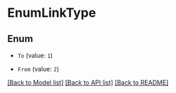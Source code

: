 # EnumLinkType


## Enum

* `To` (value: `1`)

* `From` (value: `2`)

[[Back to Model list]](../README.md#documentation-for-models) [[Back to API list]](../README.md#documentation-for-api-endpoints) [[Back to README]](../README.md)
